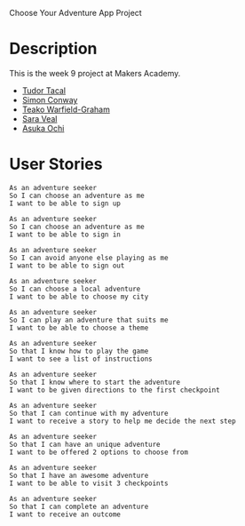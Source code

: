 Choose Your Adventure App Project

Description
===========
This is the week 9 project at Makers Academy.
* [Tudor Tacal](https://github.com/TudorTacal)
* [Simon Conway](https://github.com/simonconway1979)
* [Teako Warfield-Graham](https://github.com/trose16)
* [Sara Veal](https://github.com/kwilson541)
* [Asuka Ochi](https://github.com/fenglish)

User Stories
===========

```
As an adventure seeker  
So I can choose an adventure as me  
I want to be able to sign up  

As an adventure seeker  
So I can choose an adventure as me  
I want to be able to sign in  

As an adventure seeker  
So I can avoid anyone else playing as me  
I want to be able to sign out

As an adventure seeker  
So I can choose a local adventure  
I want to be able to choose my city

As an adventure seeker  
So I can play an adventure that suits me  
I want to be able to choose a theme

As an adventure seeker  
So that I know how to play the game  
I want to see a list of instructions

As an adventure seeker  
So that I know where to start the adventure  
I want to be given directions to the first checkpoint

As an adventure seeker  
So that I can continue with my adventure  
I want to receive a story to help me decide the next step

As an adventure seeker  
So that I can have an unique adventure  
I want to be offered 2 options to choose from

As an adventure seeker  
So that I have an awesome adventure  
I want to be able to visit 3 checkpoints

As an adventure seeker  
So that I can complete an adventure  
I want to receive an outcome
```
